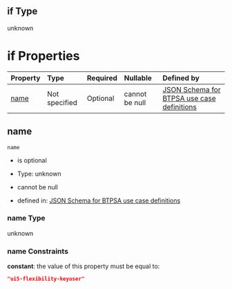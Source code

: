## if Type

unknown

# if Properties

| Property      | Type          | Required | Nullable       | Defined by                                                                                                                                                                                                          |
| :------------ | :------------ | :------- | :------------- | :------------------------------------------------------------------------------------------------------------------------------------------------------------------------------------------------------------------ |
| [name](#name) | Not specified | Optional | cannot be null | [JSON Schema for BTPSA use case definitions](btpsa-usecase-properties-services-items-allof-1-then-allof-117-if-properties-name.md "undefined#/properties/services/items/allOf/1/then/allOf/117/if/properties/name") |

## name



`name`

*   is optional

*   Type: unknown

*   cannot be null

*   defined in: [JSON Schema for BTPSA use case definitions](btpsa-usecase-properties-services-items-allof-1-then-allof-117-if-properties-name.md "undefined#/properties/services/items/allOf/1/then/allOf/117/if/properties/name")

### name Type

unknown

### name Constraints

**constant**: the value of this property must be equal to:

```json
"ui5-flexibility-keyuser"
```
